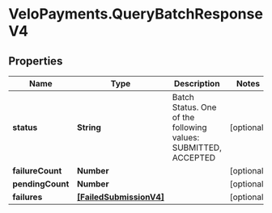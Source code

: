 # VeloPayments.QueryBatchResponseV4

## Properties

Name | Type | Description | Notes
------------ | ------------- | ------------- | -------------
**status** | **String** | Batch Status. One of the following values: SUBMITTED, ACCEPTED | [optional] 
**failureCount** | **Number** |  | [optional] 
**pendingCount** | **Number** |  | [optional] 
**failures** | [**[FailedSubmissionV4]**](FailedSubmissionV4.md) |  | [optional] 


